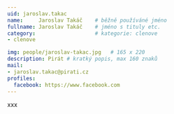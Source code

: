 ```yaml
---
uid: jaroslav.takac
name:     Jaroslav Takáč 	# běžně používáné jméno
fullname: Jaroslav Takáč 	# jméno s tituly etc.
category:                   # kategorie: clenove
- clenove

img: people/jaroslav-takac.jpg   # 165 x 220
description: Pirát # kratký popis, max 160 znaků
mail:
- jaroslav.takac@pirati.cz
profiles:
  facebook: https://www.facebook.com
---
```


xxx
